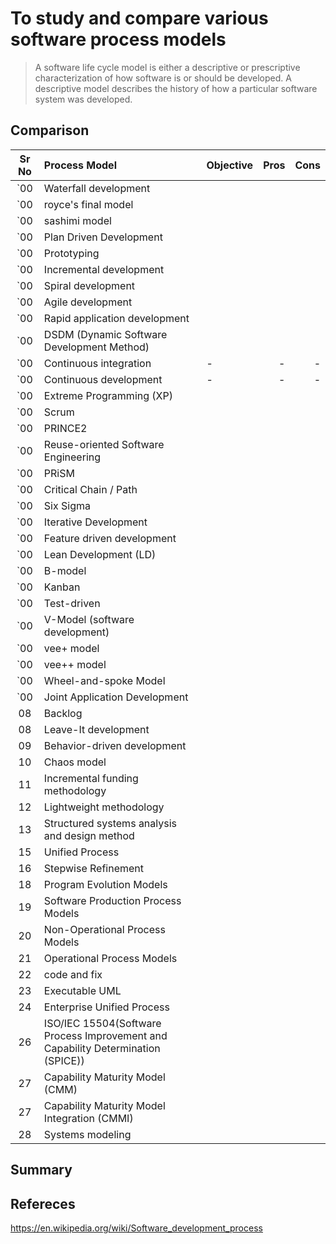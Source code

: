 To study and compare various software process models
====================================================
> A software life cycle model is either a descriptive or prescriptive characterization of how
software is or should be developed. A descriptive model describes the history of how a particular
software system was developed.


Comparison
----------
| Sr No | Process Model                 | Objective | Pros | Cons |
| :---: |:---------------------         | :---------| ---: | ---: |
| `00    | Waterfall development         |  |  |  |
| `00    | royce's final model         |  |  |  |
| `00    | sashimi model         |  |  |  |
| `00    | Plan Driven Development      |  |  |  |
| `00    | Prototyping                   |  |  |  |
| `00    | Incremental development       |  |  |  |
| `00    | Spiral development            |  |  |  |
| `00    | Agile development             |  |  |  |
| `00    | Rapid application development |  |  |  |
| `00    | DSDM (Dynamic Software Development Method) |  |  |  |
| `00    | Continuous integration        | - | - | - |
| `00    | Continuous development        | - | - | - |
| `00    | Extreme Programming (XP)     |  |  |  |
| `00    | Scrum                        |  |  |  |
| `00    | PRINCE2                        |  |  |  |
| `00    | Reuse-oriented Software Engineering |  |  |  |
| `00    | PRiSM                        |  |  |  |
| `00    | Critical Chain / Path        |  |  |  |
| `00    | Six Sigma                        |  |  |  |
| `00    | Iterative Development        |  |  |  |
| `00    | Feature driven development |  |  |  |
| `00    | Lean Development (LD) |  |  |  |
| `00    | B-model |  |  |  |
| `00    | Kanban |  |  |  |
| `00    | Test-driven |  |  |  |
| `00    | V-Model (software development)|  |  |  |
| `00    | vee+ model               |  |  |  |
| `00    | vee++ model               |  |  |  |
| `00    | Wheel-and-spoke Model |  |  |  |
| `00    | Joint Application Development |  |  |  |
| 08    | Backlog          |  |  |  |
| 08    | Leave-It development          |  |  |  |
| 09    | Behavior-driven development   |  |  |  |
| 10    | Chaos model                   |  |  |  |
| 11    | Incremental funding methodology |  |  |  |
| 12    | Lightweight methodology       |  |  |  |
| 13    | Structured systems analysis and design method |  |  |  |
| 15    | Unified Process               |  |  |  |
| 16    | Stepwise Refinement           |  |  |  |
| 18    | Program Evolution Models      |  |  |  |
| 19    | Software Production Process Models |  |  |  |
| 20    | Non-Operational Process Models |  |  |  |
| 21    | Operational Process Models     |  |  |  |
| 22    | code and fix                   |  |  |  |
| 23    | Executable UML                 |  |  |  |
| 24    | Enterprise Unified Process     |  |  |  |
| 26    | ISO/IEC 15504(Software Process Improvement and Capability Determination (SPICE)) |  |  |  |
| 27    | Capability Maturity Model (CMM) |  |  |  |
| 27    | Capability Maturity Model Integration (CMMI) |  |  |  |
| 28    | Systems modeling |  |  |  |

Summary
-------


Refereces
---------
https://en.wikipedia.org/wiki/Software_development_process
